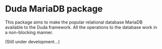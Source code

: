 Duda MariaDB package
====================

This package aims to make the popular relational database MariaDB available to
the Duda framework. All the operations to the database work in a non-blocking
manner.

(Still under development...)
